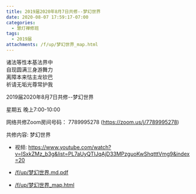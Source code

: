 ```yaml
---
title: 2019届2020年8月7日共修--梦幻世界
date: 2020-08-07 17:59:17-07:00
categories:
  - 慧灯禅修班
tags:
  - 2019届
attachments: /f/up/梦幻世界_map.html
---
```

诸法等性本基法界中  
自现圆满三身游舞力  
离障本来怙主龙钦巴  
祈请无垢光尊常护我  

2019届2020年8月7日共修--梦幻世界

星期五 晚上7:00-10:00  

网络共修Zoom房间号码： 7789995278 (<https://zoom.us/j/7789995278>)

共修内容: 梦幻世界                     
- 视频: <https://www.youtube.com/watch?v=ISxkZMz_b3g&list=PL7aUyQTIJqAjD33MPzguoKwShqtttVmg9&index=20>           

- [/f/up/梦幻世界.md.pdf](https://hdvblob.blob.core.windows.net/hdv/f/up/梦幻世界.md.pdf)  
- [/f/up/梦幻世界_map.html](https://hdvblob.blob.core.windows.net/hdv/f/up/梦幻世界_map.html)
